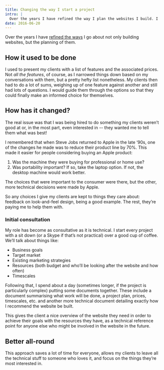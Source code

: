```yaml
---
title: Changing the way I start a project
intro: |
  Over the years I have refined the way I plan the websites I build. I've moved to a more consultative approach and it has been great for my clients.
date: 2016-06-20
---
```


Over the years I have [refined the ways](/resources/why-i-changed-my-baseline) I go about not only building websites, but the planning of them.


## How it used to be done

I used to present my clients with a list of features and the associated prices. Not _all the features_, of course, as I narrowed things down based on my conversations with them, but a pretty hefty list nonetheless. My clients then had to do a lot of sums, weighing up of one feature against another and still had lots of questions. I would guide them through the options so that they could finally make an informed choice for themselves.


## How has it changed?

The real issue was that I was being hired to do something my clients weren’t good at or, in the most part, even interested in -- they wanted me to tell them what was best!

I remembered that when Steve Jobs returned to Apple in the late ‘90s, one of the changes he made was to reduce their product line by 70%. This made it easier for people considering buying an Apple product:

1. Was the machine they were buying for professional or home use?
2. Was portability important? If so, take the laptop option. If not, the desktop machine would work better.

The choices that were important to the consumer were there, but the other, more technical decisions were made by Apple.

So any choices I give my clients are kept to things they care about: feedback on look-and-feel design, being a good example. The rest, they’re paying me to help them with.


### Initial consultation

My role has become as consultative as it is technical. I start every project with a sit down (or a Skype if that’s not practical) over a good cup of coffee. We’ll talk about things like:

- Business goals
- Target market
- Existing marketing strategies
- Resources (both budget and who’ll be looking after the website and how often)
- Timescales

Following that, I spend about a day (sometimes longer, if the project is particularly complex) putting some documents together. These include a document summarising what work will be done, a project plan, prices, timescales, etc. and another more technical document detailing exactly how I recommend the website be built.

This gives the client a nice overview of the website they need in order to achieve their goals with the resources they have, as a technical reference point for anyone else who might be involved in the website in the future.


## Better all-round

This approach saves a lot of time for everyone, allows my clients to leave all the technical stuff to someone who loves it, and focus on the things they’re most interested in.
